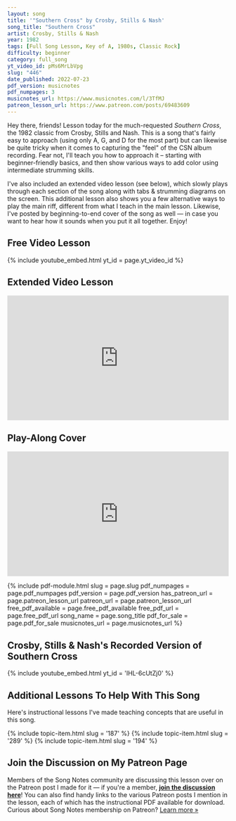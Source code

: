```yaml
---
layout: song
title: '"Southern Cross" by Crosby, Stills & Nash'
song_title: "Southern Cross"
artist: Crosby, Stills & Nash
year: 1982
tags: [Full Song Lesson, Key of A, 1980s, Classic Rock]
difficulty: beginner
category: full_song
yt_video_id: pMs6MrLbVpg
slug: "446"
date_published: 2022-07-23
pdf_version: musicnotes
pdf_numpages: 3
musicnotes_url: https://www.musicnotes.com/l/3TfMJ
patreon_lesson_url: https://www.patreon.com/posts/69483609
---
```


<!-- https://youtu.be/GURF7pH6eRc -->

Hey there, friends! Lesson today for the much-requested _Southern Cross_, the 1982 classic from Crosby, Stills and Nash. This is a song that's fairly easy to approach (using only A, G, and D for the most part) but can likewise be quite tricky when it comes to capturing the "feel" of the CSN album recording. Fear not, I'll teach you how to approach it – starting with beginner-friendly basics, and then show various ways to add color using intermediate strumming skills.

I've also included an extended video lesson (see below), which slowly plays through each section of the song along with tabs & strumming diagrams on the screen. This additional lesson also shows you a few alternative ways to play the main riff, different from what I teach in the main lesson. Likewise, I've posted by beginning-to-end cover of the song as well — in case you want to hear how it sounds when you put it all together. Enjoy!

## Free Video Lesson

{% include youtube_embed.html yt_id = page.yt_video_id %}

<!-- - 0:00 Lesson Overview
- 1:10 Chord Shapes
- 2:57 Main Riff
- 7:43 Verse
- 9:52 Pre-Chorus & Chorus
- 12:38 Add'l Strumming Tips -->

## Extended Video Lesson

<div style="padding:56.25% 0 0 0;position:relative;"><iframe src="https://player.vimeo.com/video/732808924?h=5c8108e107&amp;badge=0&amp;autopause=0&amp;player_id=0&amp;app_id=58479" frameborder="0" allow="autoplay; fullscreen; picture-in-picture" allowfullscreen style="position:absolute;top:0;left:0;width:100%;height:100%;" title="Southern Cross &amp;bull; Extended Video Tutorial &amp;bull; Lesson #446"></iframe></div><script src="https://player.vimeo.com/api/player.js"></script>

<!-- - 0:10 Intro & Verse Strumming w/ Tab
- 3:31 Chorus & Pre Chorus Strumming w/ Tab
- 7:14 Alt. Tabs for the Main Riff
- 12:52 Alt. Tab for the Chorus (adds vocal melody) -->

## Play-Along Cover

<div style="padding:56.25% 0 0 0;position:relative;"><iframe src="https://player.vimeo.com/video/732654426?h=f4a6fe7565&amp;badge=0&amp;autopause=0&amp;player_id=0&amp;app_id=58479" frameborder="0" allow="autoplay; fullscreen; picture-in-picture" allowfullscreen style="position:absolute;top:0;left:0;width:100%;height:100%;" title="Southern Cross by Crosby, Stills &amp;amp; Nash &amp;bull;&amp;nbsp;Play-Along Cover &amp;bull; Lesson #446"></iframe></div><script src="https://player.vimeo.com/api/player.js"></script>

{% include pdf-module.html slug = page.slug pdf_numpages = page.pdf_numpages pdf_version = page.pdf_version has_patreon_url = page.patreon_lesson_url patreon_url = page.patreon_lesson_url free_pdf_available = page.free_pdf_available free_pdf_url = page.free_pdf_url song_name = page.song_title pdf_for_sale = page.pdf_for_sale musicnotes_url = page.musicnotes_url %}

## Crosby, Stills & Nash's Recorded Version of Southern Cross

{% include youtube_embed.html yt_id = 'IHL-6cUtZj0' %}



## Additional Lessons To Help With This Song

Here's instructional lessons I've made teaching concepts that are useful in this song.

{% include topic-item.html slug = '187' %}  <!-- Palm Mute -->
{% include topic-item.html slug = '289' %}  <!-- Syncopation & Sus Chords -->
{% include topic-item.html slug = '194' %}  <!-- A Chord Triangle Shape -->



## Join the Discussion on My Patreon Page

Members of the Song Notes community are discussing this lesson over on the Patreon post I made for it — if you're a member, **[join the discussion here]({{page.patreon_lesson_url}})**! You can also find handy links to the various Patreon posts I mention in the lesson, each of which has the instructional PDF available for download. Curious about Song Notes membership on Patreon? [Learn more »](/join)

<br />
